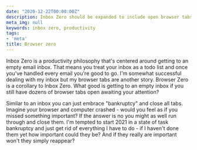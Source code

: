 ```yaml
---
date: "2020-12-22T00:00:00Z"
description: Inbox Zero should be expanded to include open browser tabs.
meta_img: null
keywords: inbox zero, productivity
tags:
- 'meta'
title: Browser zero
---
```


Inbox Zero is a productivity philosophy that's centered around getting to an empty email inbox. That means you treat your inbox as a todo list and once you've handled every email you're good to go. I'm somewhat successful dealing with my inbox but my browser tabs are another story. Browser Zero is a corollary to Inbox Zero. What good is getting to an empty inbox if you still have dozens of browser tabs open awaiting your attention?

Similar to an inbox you can just embrace "bankruptcy" and close all tabs. Imagine your browser and computer crashed - would you feel as if you missed something important? If the answer is no you might as well run through and close them. I'm tempted to start 2021 in a state of task bankruptcy and just get rid of everything I have to do - if I haven't done them yet how important could they be? And if they really are important won't they simply reappear?
